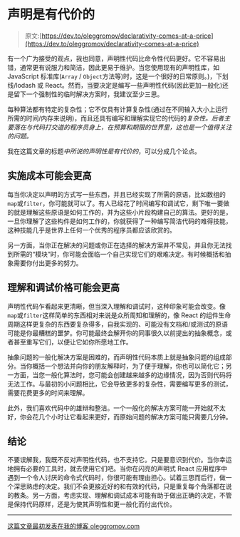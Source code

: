 # 声明是有代价的

> 原文:[https://dev.to/oleggromov/declarativity-comes-at-a-price](https://dev.to/oleggromov/declarativity-comes-at-a-price)

有一个广为接受的观点，我也同意，声明性代码比命令性代码更好。它不容易出错，通常更有说服力和简洁，因此更易于维护。当您使用现有的声明性库，如 JavaScript 标准库(`Array` / `Object`方法等)时，这是一个很好的日常原则。)，下划线/lodash 或 React。然而，当要决定是编写一些声明性代码(因此更加一般化)还是留下一个强制性的临时解决方案时，我建议至少三思。

每种算法都有特定的复杂性；它不仅具有计算复杂性(通过在不同输入大小上运行所需的时间/内存来说明)，而且还具有编写和理解实现它的代码的*复杂性。后者主要落在与代码打交道的程序员身上，在预算和期限的世界里，这也是一个值得关注的问题。*

我在这篇文章的标题*中所说的声明性是有代价的*，可以分成几个论点。

## [](#implementation-cost-might-be-higher)实施成本可能会更高

每当你决定以声明的方式写一些东西，并且已经实现了所需的原语，比如数组的`map`或`filter`，你可能就可以了。有人已经花了时间编写和调试它，剩下唯一要做的就是理解这些原语是如何工作的，并为这些小片段构建自己的算法。更好的是，一旦你理解了这些构件是如何工作的，你就获得了一种编写简洁代码的难得技能，这种技能几乎是世界上任何一个优秀的程序员都应该欣赏的。

另一方面，当你正在解决的问题或你正在选择的解决方案并不常见，并且你无法找到所需的“模块”时，你可能会面临一个自己实现它们的艰难决定。有时候概括和抽象需要你付出更多的努力。

## [](#comprehension-and-debugging-price-might-be-higher)理解和调试价格可能会更高

声明性代码乍看起来更清晰，但当深入理解和调试时，这种印象可能会改变。像`map`或`filter`这样简单的东西相对来说是众所周知和理解的，像 React 的组件生命周期这样更复杂的东西要复杂得多，自我实现的、可能没有文档和/或测试的原语可能是你最糟糕的噩梦。你可能最终会解开你的同事很久以前提出的抽象概念，或者甚至重写它们，以便让它如你所愿地工作。

抽象问题的一般化解决方案是困难的，而声明性代码本质上就是抽象问题的组成部分。当你概括一个想法并向你的朋友解释时，为了便于理解，你也可以简化它；另一方面，当您一般化算法时，您可能会创建越来越多的边缘情况，因为否则代码将无法工作。与最初的小问题相比，它会导致更多的复杂性，需要编写更多的测试，需要花费更多的时间来理解。

此外，我们喜欢代码中的雄辩和整洁。一个一般化的解决方案可能一开始就不太好，你会花几个小时让它看起来更好，而原始问题的解决方案可能只需要几分钟。

## [](#conclusion)结论

不要误解我，我既不反对声明性代码，也不支持它。只是要意识到代价。当你幸运地拥有必要的工具时，就去使用它们吧。当你在闪亮的声明式 React 应用程序中遇到一个令人讨厌的命令式代码时，你很可能有理由担心。试着三思而后行，做一个深思熟虑的决定。我们不会更接近好的和有效的代码，只是重复每个角落都在说的教条。另一方面，考虑实现、理解和调试成本可能有助于做出正确的决定，不管是保持代码原样，还是为使其声明性和更一般化而付出代价。

* * *

[这篇文章最初发表在我的博客 oleggromov.com](http://oleggromov.com/notes/2017-07-declarativity-comes-at-a-price/?utm_source=devto)